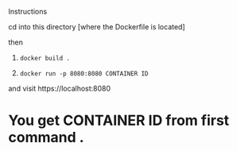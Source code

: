 Instructions

cd into this directory [where the Dockerfile is located]

then

1)     docker build .

2)     docker run -p 8080:8080 CONTAINER ID 

  and   visit  https://localhost:8080
# You get CONTAINER ID from first command . 

 
